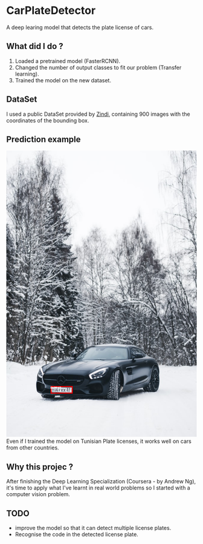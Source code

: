# CarPlateDetector
A deep learing model that detects the plate license of cars.

## What did I do ?
1.  Loaded a pretrained model (FasterRCNN).
2.  Changed the number of output classes to fit our problem (Transfer learning).
3.  Trained the model on the new dataset.

## DataSet
I used a public DataSet provided by [Zindi](https://zindi.africa/), containing 900 images with the coordinates of the bounding box.

## Prediction example
![image](https://github.com/younes38/CarPlateDetector/blob/master/images/download.png)  
Even if I trained the model on Tunisian Plate licenses, it works well on cars from other countries.


## Why this projec ?
After finishing the Deep Learning Specialization (Coursera - by Andrew Ng),  it's time to apply what I've learnt in real world problems so I started with a computer vision problem.


## TODO
-  improve the model so that it can detect multiple license plates.
-  Recognise the code in the detected license plate.
